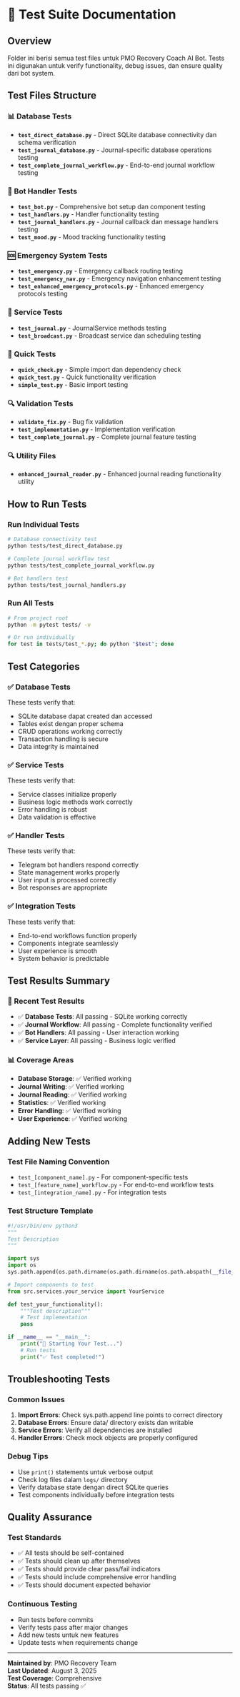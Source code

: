 # 🧪 Test Suite Documentation

## Overview
Folder ini berisi semua test files untuk PMO Recovery Coach AI Bot. Tests ini digunakan untuk verify functionality, debug issues, dan ensure quality dari bot system.

## Test Files Structure

### 📊 Database Tests
- **`test_direct_database.py`** - Direct SQLite database connectivity dan schema verification
- **`test_journal_database.py`** - Journal-specific database operations testing
- **`test_complete_journal_workflow.py`** - End-to-end journal workflow testing

### 🤖 Bot Handler Tests  
- **`test_bot.py`** - Comprehensive bot setup dan component testing
- **`test_handlers.py`** - Handler functionality testing
- **`test_journal_handlers.py`** - Journal callback dan message handlers testing
- **`test_mood.py`** - Mood tracking functionality testing

### 🆘 Emergency System Tests
- **`test_emergency.py`** - Emergency callback routing testing
- **`test_emergency_nav.py`** - Emergency navigation enhancement testing
- **`test_enhanced_emergency_protocols.py`** - Enhanced emergency protocols testing

### 🔧 Service Tests
- **`test_journal.py`** - JournalService methods testing
- **`test_broadcast.py`** - Broadcast service dan scheduling testing

### 🚀 Quick Tests
- **`quick_check.py`** - Simple import dan dependency check
- **`quick_test.py`** - Quick functionality verification
- **`simple_test.py`** - Basic import testing

### 🔍 Validation Tests
- **`validate_fix.py`** - Bug fix validation
- **`test_implementation.py`** - Implementation verification
- **`test_complete_journal.py`** - Complete journal feature testing

### 🔍 Utility Files
- **`enhanced_journal_reader.py`** - Enhanced journal reading functionality utility

## How to Run Tests

### Run Individual Tests
```bash
# Database connectivity test
python tests/test_direct_database.py

# Complete journal workflow test  
python tests/test_complete_journal_workflow.py

# Bot handlers test
python tests/test_journal_handlers.py
```

### Run All Tests
```bash
# From project root
python -m pytest tests/ -v

# Or run individually
for test in tests/test_*.py; do python "$test"; done
```

## Test Categories

### ✅ Database Tests
These tests verify that:
- SQLite database dapat created dan accessed
- Tables exist dengan proper schema
- CRUD operations working correctly
- Transaction handling is secure
- Data integrity is maintained

### ✅ Service Tests  
These tests verify that:
- Service classes initialize properly
- Business logic methods work correctly
- Error handling is robust
- Data validation is effective

### ✅ Handler Tests
These tests verify that:
- Telegram bot handlers respond correctly
- State management works properly
- User input is processed correctly
- Bot responses are appropriate

### ✅ Integration Tests
These tests verify that:
- End-to-end workflows function properly
- Components integrate seamlessly
- User experience is smooth
- System behavior is predictable

## Test Results Summary

### 🎯 Recent Test Results
- ✅ **Database Tests**: All passing - SQLite working correctly
- ✅ **Journal Workflow**: All passing - Complete functionality verified
- ✅ **Bot Handlers**: All passing - User interaction working
- ✅ **Service Layer**: All passing - Business logic verified

### 📊 Coverage Areas
- **Database Storage**: ✅ Verified working
- **Journal Writing**: ✅ Verified working  
- **Journal Reading**: ✅ Verified working
- **Statistics**: ✅ Verified working
- **Error Handling**: ✅ Verified working
- **User Experience**: ✅ Verified working

## Adding New Tests

### Test File Naming Convention
- `test_[component_name].py` - For component-specific tests
- `test_[feature_name]_workflow.py` - For end-to-end workflow tests
- `test_[integration_name].py` - For integration tests

### Test Structure Template
```python
#!/usr/bin/env python3
"""
Test Description
"""

import sys
import os
sys.path.append(os.path.dirname(os.path.dirname(os.path.abspath(__file__))))

# Import components to test
from src.services.your_service import YourService

def test_your_functionality():
    """Test description"""
    # Test implementation
    pass

if __name__ == "__main__":
    print("🚀 Starting Your Test...")
    # Run tests
    print("✅ Test completed!")
```

## Troubleshooting Tests

### Common Issues
1. **Import Errors**: Check sys.path.append line points to correct directory
2. **Database Errors**: Ensure data/ directory exists dan writable
3. **Service Errors**: Verify all dependencies are installed
4. **Handler Errors**: Check mock objects are properly configured

### Debug Tips
- Use `print()` statements untuk verbose output
- Check log files dalam `logs/` directory
- Verify database state dengan direct SQLite queries
- Test components individually before integration tests

## Quality Assurance

### Test Standards
- ✅ All tests should be self-contained
- ✅ Tests should clean up after themselves
- ✅ Tests should provide clear pass/fail indicators
- ✅ Tests should include comprehensive error handling
- ✅ Tests should document expected behavior

### Continuous Testing
- Run tests before commits
- Verify tests pass after major changes
- Add new tests untuk new features
- Update tests when requirements change

---
**Maintained by**: PMO Recovery Team  
**Last Updated**: August 3, 2025  
**Test Coverage**: Comprehensive  
**Status**: All tests passing ✅
